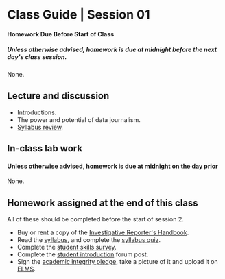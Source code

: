# Class Guide | Session 01

#### Homework Due Before Start of Class
##### Unless otherwise advised, homework is due at midnight before the next day's class session.   
None.

## Lecture and discussion

* Introductions.
* The power and potential of data journalism.
* [Syllabus review](../../README.md).

## In-class lab work
#### Unless otherwise advised, homework is due at midnight on the day prior  

None.

## Homework assigned at the end of this class

All of these should be completed before the start of session 2.

* Buy or rent a copy of the [Investigative Reporter's Handbook](https://www.amazon.com/Investigative-Reporters-Handbook-Documents-Techniques/dp/0312589972).
* Read the [syllabus](../../README.md), and complete the [syllabus quiz](https://umd.instructure.com/courses/1251920/quizzes/1245606).
* Complete the [student skills survey](https://umd.instructure.com/courses/1251920/quizzes/1245607).
* Complete the [student introduction](https://umd.instructure.com/courses/1251920/discussion_topics/3478232) forum post.
* Sign the [academic integrity pledge](https://umd.instructure.com/courses/1251920/assignments/4695636), take a picture of it and upload it on [ELMS](https://umd.instructure.com/courses/1251920/assignments/4695636).
